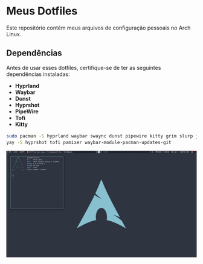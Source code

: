 # Meus Dotfiles

Este repositório contém meus arquivos de configuração pessoais no Arch Linux.

## Dependências

Antes de usar esses dotfiles, certifique-se de ter as seguintes dependências instaladas:

- **Hyprland**
- **Waybar**
- **Dunst**
- **Hyprshot**
- **PipeWire**
- **Tofi**
- **Kitty**

```bash
sudo pacman -S hyprland waybar swaync dunst pipewire kitty grim slurp jq gtk-layer-shell jsoncpp libnotify libgee gtk3 alsa-lib libjack bluez-libs dbus libpulse webrtc-audio-processing cairo pango gdk-pixbuf2 meson libxkbcommon harfbuzz libpng zlib libglvnd
yay -S hyprshot tofi pamixer waybar-module-pacman-updates-git
```

![alt text](/assets/image.png)

